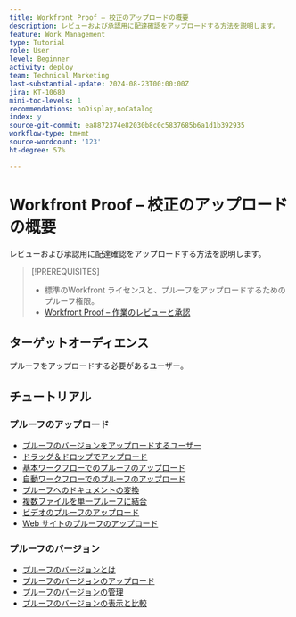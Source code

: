 ```yaml
---
title: Workfront Proof – 校正のアップロードの概要
description: レビューおよび承認用に配達確認をアップロードする方法を説明します。
feature: Work Management
type: Tutorial
role: User
level: Beginner
activity: deploy
team: Technical Marketing
last-substantial-update: 2024-08-23T00:00:00Z
jira: KT-10680
mini-toc-levels: 1
recommendations: noDisplay,noCatalog
index: y
source-git-commit: ea8872374e82030b8c0c5837685b6a1d1b392935
workflow-type: tm+mt
source-wordcount: '123'
ht-degree: 57%

---
```



# Workfront Proof – 校正のアップロードの概要

レビューおよび承認用に配達確認をアップロードする方法を説明します。

>[!PREREQUISITES]
>
>* 標準のWorkfront ライセンスと、プルーフをアップロードするためのプルーフ権限。
>* [Workfront Proof – 作業のレビューと承認 ](https://experienceleague.adobe.com/?recommended=Workfront-L-1-2022.1.proof)


## ターゲットオーディエンス

プルーフをアップロードする必要があるユーザー。

## チュートリアル

### プルーフのアップロード

* [プルーフのバージョンをアップロードするユーザー](/help/workfront-proof/upload-proofs/who-uploads-the-proof-versions.md)
* [ドラッグ＆ドロップでアップロード](/help/workfront-proof/upload-proofs/upload-with-a-drag-and-drop.md)
* [基本ワークフローでのプルーフのアップロード](/help/workfront-proof/upload-proofs/upload-a-proof-with-a-basic-workflow.md)
* [自動ワークフローでのプルーフのアップロード](/help/workfront-proof/upload-proofs/upload-a-proof-with-an-automated-workflow.md)
* [プルーフへのドキュメントの変換](/help/workfront-proof/upload-proofs/convert-a-document-to-a-proof.md)
* [複数ファイルを単一プルーフに結合](/help/workfront-proof/upload-proofs/combine-multiple-files-into-a-single-proof.md)
* [ビデオのプルーフのアップロード](/help/workfront-proof/upload-proofs/other-types-of-digital-assets.md)
* [Web サイトのプルーフのアップロード](/help/workfront-proof/upload-proofs/upload-a-proof-of-a-website.md)

### プルーフのバージョン

* [プルーフのバージョンとは](/help/workfront-proof/upload-proofs/what-is-a-proof-version.md)
* [プルーフのバージョンのアップロード](/help/workfront-proof/upload-proofs/upload-a-proof-version.md)
* [プルーフのバージョンの管理](/help/workfront-proof/upload-proofs/manage-proof-versions.md)
* [プルーフのバージョンの表示と比較](/help/workfront-proof/upload-proofs/view-and-compare-proof-versions.md)


